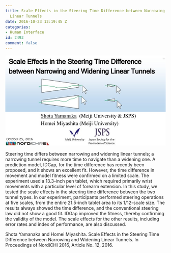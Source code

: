 ```yaml
---
title: Scale Effects in the Steering Time Difference between Narrowing and Widening
  Linear Tunnels
date: 2016-10-23 12:19:45 Z
categories:
- Human Interface
id: 2493
comment: false
---
```


![nordichi2016](/wp-content/uploads/2016/11/nordichi2016.jpg)

Steering time differs between narrowing and widening linear tunnels; a narrowing tunnel requires more time to navigate than a widening one. A prediction model, IDGap, for the time difference has recently been proposed, and it shows an excellent fit. However, the time difference in movement and model fitness were confirmed on a limited scale. The experiment used a 13.3-inch pen tablet, which required primarily wrist movements with a particular level of forearm extension. In this study, we tested the scale effects in the steering time difference between the two tunnel types. In our experiment, participants performed steering operations at five scales, from the entire 21.5-inch tablet area to its 1/12-scale size. The results always showed the time difference, and the conventional steering law did not show a good fit. IDGap improved the fitness, thereby confirming the validity of the model. The scale effects for the other results, including error rates and index of performance, are also discussed.

Shota Yamanaka and Homei Miyashita. Scale Effects in the Steering Time Difference between Narrowing and Widening Linear Tunnels. In Proceedings of NordiCHI 2016, Article No. 12, 2016.
